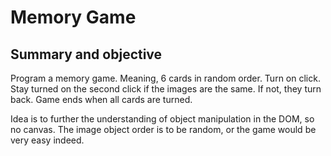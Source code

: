 # Memory Game

## Summary and objective

Program a memory game. Meaning, 6 cards in random order. Turn on click. Stay turned on the second click if the images are the same. If not, they turn back. Game ends when all cards are turned.

Idea is to further the understanding of object manipulation in the DOM, so no canvas. The image object order is to be random, or the game would be very easy indeed.

